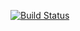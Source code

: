 [![Build Status](https://travis-ci.org/cburkert/getcaddy.com.svg?branch=master)](https://travis-ci.org/cburkert/getcaddy.com)

